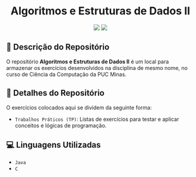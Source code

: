 <h1 align="center">Algoritmos e Estruturas de Dados II</h1>

<p align="center">
<img src="https://img.shields.io/badge/status-andamento-yellow">
<img src="https://img.shields.io/badge/last%20modified-09%2F03%2F2023-informational">
</p>

## :pencil: Descrição do Repositório

O repositório **Algoritmos e Estruturas de Dados II** é um local para armazenar os exercícios desenvolvidos na disciplina de mesmo nome, no curso de Ciência da Computação da PUC Minas.

## :wrench: Detalhes do Repositório

O exercícios colocados aqui se dividem da seguinte forma:

- `Trabalhos Práticos (TP)`: Listas de exercícios para testar e aplicar conceitos e lógicas de programação.

## :computer: Linguagens Utilizadas

- `Java`
- `C`
